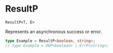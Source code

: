 # ResultP

`ResultP<T, E>`

Represents an asynchronous success or error.

```ts
type Example = ResultP<boolean, string>;
// type Example = OkP<boolean> | ErrP<string>;
```
